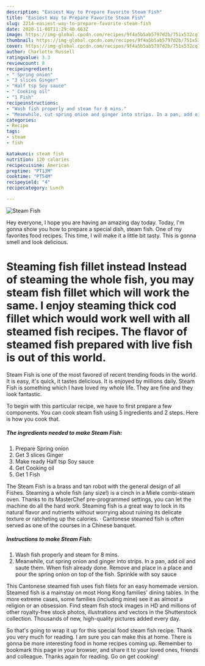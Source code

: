 ```yaml
---
description: "Easiest Way to Prepare Favorite Steam Fish"
title: "Easiest Way to Prepare Favorite Steam Fish"
slug: 2214-easiest-way-to-prepare-favorite-steam-fish
date: 2020-11-08T11:29:40.663Z
image: https://img-global.cpcdn.com/recipes/9f4a5b5ab5797d2b/751x532cq70/steam-fish-recipe-main-photo.jpg
thumbnail: https://img-global.cpcdn.com/recipes/9f4a5b5ab5797d2b/751x532cq70/steam-fish-recipe-main-photo.jpg
cover: https://img-global.cpcdn.com/recipes/9f4a5b5ab5797d2b/751x532cq70/steam-fish-recipe-main-photo.jpg
author: Charlotte Russell
ratingvalue: 3.3
reviewcount: 8
recipeingredient:
- " Spring onion"
- "3 slices Ginger"
- "Half tsp Soy sauce"
- " Cooking oil"
- "1 Fish"
recipeinstructions:
- "Wash fish properly and steam for 8 mins."
- "Meanwhile, cut spring onion and ginger into strips. In a pan, add oil and saute them. When fish already done. Remove and place in a place and pour the spring onion on top of the fish. Sprinkle with soy sauce"
categories:
- Recipe
tags:
- steam
- fish

katakunci: steam fish 
nutrition: 120 calories
recipecuisine: American
preptime: "PT13M"
cooktime: "PT54M"
recipeyield: "4"
recipecategory: Lunch

---
```



![Steam Fish](https://img-global.cpcdn.com/recipes/9f4a5b5ab5797d2b/751x532cq70/steam-fish-recipe-main-photo.jpg)

Hey everyone, I hope you are having an amazing day today. Today, I'm gonna show you how to prepare a special dish, steam fish. One of my favorites food recipes. This time, I will make it a little bit tasty. This is gonna smell and look delicious.

# Steaming fish fillet instead Instead of steaming the whole fish, you may steam fish fillet which will work the same. I enjoy steaming thick cod fillet which would work well with all steamed fish recipes. The flavor of steamed fish prepared with live fish is out of this world.

Steam Fish is one of the most favored of recent trending foods in the world. It is easy, it's quick, it tastes delicious. It is enjoyed by millions daily. Steam Fish is something which I have loved my whole life. They are fine and they look fantastic.


To begin with this particular recipe, we have to first prepare a few components. You can cook steam fish using 5 ingredients and 2 steps. Here is how you cook that.

<!--inarticleads1-->

##### The ingredients needed to make Steam Fish:

1. Prepare  Spring onion
1. Get 3 slices Ginger
1. Make ready Half tsp Soy sauce
1. Get  Cooking oil
1. Get 1 Fish


The Steam Fish is a brass and tan robot with the general design of all Fishes. Steaming a whole fish (any size!) is a cinch in a Miele combi-steam oven. Thanks to its MasterChef pre-programmed settings, you can let the machine do all the hard work. Steaming fish is a great way to lock in its natural flavor and nutrients without worrying about ruining its delicate texture or ratcheting up the calories. · Cantonese steamed fish is often served as one of the courses in a Chinese banquet. 

<!--inarticleads2-->

##### Instructions to make Steam Fish:

1. Wash fish properly and steam for 8 mins.
1. Meanwhile, cut spring onion and ginger into strips. In a pan, add oil and saute them. When fish already done. Remove and place in a place and pour the spring onion on top of the fish. Sprinkle with soy sauce


This Cantonese steamed fish uses fish filets for an easy homemade version. Steamed fish is a mainstay on most Hong Kong families&#39; dining tables. In the more extreme cases, some families (including mine) see it as almost a religion or an obsession. Find steam fish stock images in HD and millions of other royalty-free stock photos, illustrations and vectors in the Shutterstock collection. Thousands of new, high-quality pictures added every day. 

So that's going to wrap it up for this special food steam fish recipe. Thank you very much for reading. I am sure you can make this at home. There is gonna be more interesting food in home recipes coming up. Remember to bookmark this page in your browser, and share it to your loved ones, friends and colleague. Thanks again for reading. Go on get cooking!
